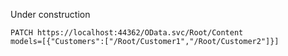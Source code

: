 Under construction
```
PATCH https://localhost:44362/OData.svc/Root/Content
models=[{"Customers":["/Root/Customer1","/Root/Customer2"]}]
```
